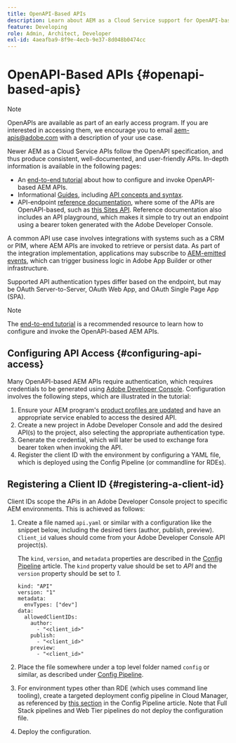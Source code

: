 ```yaml
---
title: OpenAPI-Based APIs
description: Learn about AEM as a Cloud Service support for OpenAPI-based APIs
feature: Developing
role: Admin, Architect, Developer
exl-id: 4aeafba9-8f9e-4ecb-9e37-8d048b0474cc
---
```

# OpenAPI-Based APIs {#openapi-based-apis}

>[!NOTE]
>
>OpenAPIs are available as part of an early access program. If you are interested in accessing them, we encourage you to email [aem-apis@adobe.com](mailto:aem-apis@adobe.com) with a description of your use case.

Newer AEM as a Cloud Service APIs follow the OpenAPI specification, and thus produce consistent, well-documented, and user-friendly APIs. In-depth information is available in the following pages:

* An [end-to-end tutorial](https://experienceleague.adobe.com/en/docs/experience-manager-learn/cloud-service/aem-apis/invoke-openapi-based-aem-apis) about how to configure and invoke OpenAPI-based AEM APIs.
* Informational [Guides](https://developer.adobe.com/experience-cloud/experience-manager-apis/guides/), including [API concepts and syntax](https://developer.adobe.com/experience-cloud/experience-manager-apis/guides/how-to/).
* API-endpoint [reference documentation](https://developer.adobe.com/experience-cloud/experience-manager-apis/), where some of the APIs are OpenAPI-based, such as [this Sites API](https://developer.adobe.com/experience-cloud/experience-manager-apis/api/stable/sites/). Reference documentation also includes an API playground, which makes it simple to try out an endpoint using a bearer token generated with the Adobe Developer Console.

A common API use case involves integrations with systems such as a CRM or PIM, where AEM APIs are invoked to retrieve or persist data. As part of the integration implementation, applications may subscribe to [AEM-emitted events](https://experienceleague.adobe.com/en/docs/experience-manager-learn/cloud-service/aem-eventing/overview), which can trigger business logic in Adobe App Builder or other infrastructure.

Supported API authentication types differ based on the endpoint, but may be OAuth Server-to-Server, OAuth Web App, and OAuth Single Page App (SPA).

>[!NOTE]
>
> The [end-to-end tutorial](https://experienceleague.adobe.com/en/docs/experience-manager-learn/cloud-service/aem-apis/invoke-openapi-based-aem-apis) is a recommended resource to learn how to configure and invoke the OpenAPI-based AEM APIs.


## Configuring API Access {#configuring-api-access}

Many OpenAPI-based AEM APIs require authentication, which requires credentials to be generated using [Adobe Developer Console](https://developer.adobe.com/developer-console/docs/guides/). Configuration involves the following steps, which are illustrated in the tutorial:

1. Ensure your AEM program's [product profiles are updated](/help/onboarding/aem-cs-team-product-profiles.md#aem-product-profiles) and have an appropriate service enabled to access the desired API.
1. Create a new project in Adobe Developer Console and add the desired API(s) to the project, also selecting the appropriate authentication type.
1. Generate the credential, which will later be used to exchange fora bearer token when invoking the API.
1. Register the client ID with the environment by configuring a YAML file, which is deployed using the Config Pipeline (or commandline for RDEs). 

## Registering a Client ID {#registering-a-client-id}

Client IDs scope the APis in an Adobe Developer Console project to specific AEM environments. This is achieved as follows:

1. Create a file named `api.yaml` or similar with a configuration like the snippet below, including the desired tiers (author, publish, preview). `Client_id` values should come from your Adobe Developer Console API project(s).

   The `kind`, `version`, and `metadata` properties are described in the [Config Pipeline](/help/operations/config-pipeline.md#common-syntax) article. The `kind` property value should be set to *API* and the `version` property should be set to *1*.

   ```
   kind: "API"
   version: "1"
   metadata:
     envTypes: ["dev"]
   data:
     allowedClientIDs:
       author:
         - "<client_id>"
       publish:
         - "<client_id>"
       preview:
         - "<client_id>"

   ```

1. Place the file somewhere under a top level folder named `config` or similar, as described under [Config Pipeline](/help/operations/config-pipeline.md#folder-structure).
1. For environment types other than RDE (which uses command line tooling), create a targeted deployment config pipeline in Cloud Manager, as referenced by [this section](/help/operations/config-pipeline.md#creating-and-managing) in the Config Pipeline article. Note that Full Stack pipelines and Web Tier pipelines do not deploy the configuration file.
1. Deploy the configuration.

